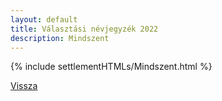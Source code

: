 ```yaml
---
layout: default
title: Választási névjegyzék 2022
description: Mindszent
---
```


{% include settlementHTMLs/Mindszent.html %}

[Vissza](../)